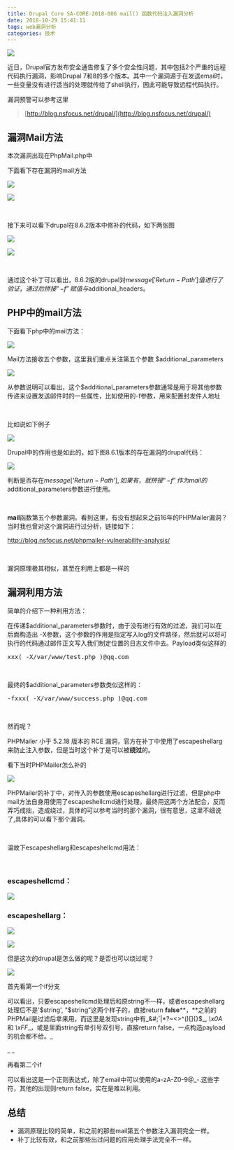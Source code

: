 ```yaml
---
title: Drupal Core SA-CORE-2018-006 mail() 函数代码注入漏洞分析
date: 2018-10-29 15:41:11
tags: web漏洞分析
categories: 技术
---
```


![](http://blog.nsfocus.net/wp-content/uploads/2018/03/drupal.png)

近日，Drupal官方发布安全通告修复了多个安全性问题，其中包括2个严重的远程代码执行漏洞，影响Drupal 7和8的多个版本。其中一个漏洞源于在发送emai时，一些变量没有进行适当的处理就传给了shell执行，因此可能导致远程代码执行。

<!--more-->

漏洞预警可以参考这里
> [http://blog.nsfocus.net/drupal/](http://blog.nsfocus.net/drupal/)
> &nbsp;

## 漏洞Mail方法

本次漏洞出现在PhpMail.php中

下面看下存在漏洞的mail方法

![](http://blog.nsfocus.net/wp-content/uploads/2018/10/7b3ec22d68ca3f737740cfbde1e6e74d.png)

![](http://blog.nsfocus.net/wp-content/uploads/2018/10/e6c094a322e293af6b7286802a09d627.png)

&nbsp;

接下来可以看下drupal在8.6.2版本中修补的代码，如下两张图

![](http://blog.nsfocus.net/wp-content/uploads/2018/10/de76deb7a29b39a4ab95e25ec4a38217.png)

![](http://blog.nsfocus.net/wp-content/uploads/2018/10/a1b281f3aed8cf59026a14442a04b465.png)

&nbsp;

通过这个补丁可以看出，8.6.2版的drupal对$message['Return-Path']值进行了验证，通过后拼接”-f”赋值与$additional_headers。

## PHP中的mail方法

下面看下php中的mail方法：

![](http://blog.nsfocus.net/wp-content/uploads/2018/10/01afad47e39f44b21cfccb74fc0fd63a.png)

Mail方法接收五个参数，这里我们重点关注第五个参数 $additional_parameters

![](http://blog.nsfocus.net/wp-content/uploads/2018/10/5dc80b4f40894e4d8d691929e69a8114.png)

从参数说明可以看出，这个$additional_parameters参数通常是用于将其他参数传递来设置发送邮件时的一些属性，比如使用的-f参数，用来配置封发件人地址

&nbsp;

比如说如下例子

![](http://blog.nsfocus.net/wp-content/uploads/2018/10/c6d1790a12a88536d3b6c17c296a28fd.png)

Drupal中的作用也是如此的，如下图8.6.1版本的存在漏洞的drupal代码：

![](http://blog.nsfocus.net/wp-content/uploads/2018/10/8e47c743abe46e0c2dee73dfa002e2b2.png)

判断是否存在$message[‘Return-Path’],如果有，就拼接”-f”作为mail的$additional_parameters参数进行使用。

&nbsp;

**mail**函数第五个参数漏洞。看到这里，有没有想起来之前16年的PHPMailer漏洞？当时我也曾对这个漏洞进行过分析，链接如下：

http://blog.nsfocus.net/phpmailer-vulnerability-analysis/

&nbsp;

漏洞原理极其相似，甚至在利用上都是一样的

## 漏洞利用方法

简单的介绍下一种利用方法：

在传递$additional_parameters参数时，由于没有进行有效的过滤，我们可以在后面构造出 -X参数，这个参数的作用是指定写入log的文件路径，然后就可以将可执行的代码通过邮件正文写入我们制定位置的日志文件中去。Payload类似这样的
<pre class="lang:default decode:true">xxx( -X/var/www/test.php )@qq.com</pre>
&nbsp;

最终的$additional_parameters参数类似这样的：
<pre class="lang:default decode:true">-fxxx( -X/var/www/success.php )@qq.com</pre>
&nbsp;

然而呢？

PHPMailer 小于 5.2.18 版本的 RCE 漏洞，官方在补丁中使用了escapeshellarg来防止注入参数，但是当时这个补丁是可以被**绕过**的。

看下当时PHPMailer怎么补的

![](http://blog.nsfocus.net/wp-content/uploads/2018/10/d18fe8585c9dc5b41e7706f6be101bde.png)

PHPMailer的补丁中，对传入的参数使用escapeshellarg进行过滤，但是php中mail方法自身用使用了escapeshellcmd进行处理，最终用这两个方法配合，反而弄巧成拙，造成绕过，具体的可以参考当时的那个漏洞，很有意思，这里不细说了,具体的可以看下那个漏洞。

&nbsp;

温故下escapeshellarg和escapeshellcmd用法：

&nbsp;

### escapeshellcmd：

![](http://blog.nsfocus.net/wp-content/uploads/2018/10/7fadb4b66067265bd5be80a393fd6069.png)

### escapeshellarg：

![](http://blog.nsfocus.net/wp-content/uploads/2018/10/01dc7a5e7ed3c9bc4f7a8c0486fe8cda.png)

![](http://blog.nsfocus.net/wp-content/uploads/2018/10/dab5c99f9daed0ec46790c6a479f7349.png)

但是这次的drupal是怎么做的呢？是否也可以绕过呢？

![](http://blog.nsfocus.net/wp-content/uploads/2018/10/07cdf77d32073ede6c4a825705ce3fc0.png)

首先看第一个if分支

可以看出，只要escapeshellcmd处理后和原string不一样，或者escapeshellarg处理后不是'$string', "$string"这两个样子的，直接return **false****，**之前的PHPMail是过滤后拿来用，而这里是发现string中有_&amp;#;`|*?~&lt;&gt;^()[]{}$\_, _\x0A_ 和 _\xFF__，或是里面string有单引号双引号，直接return false，一点构造payload的机会都不给。_

_ _

再看第二个if

可以看出这是一个正则表达式，除了email中可以使用的a-zA-Z0-9@_\-.这些字符，其他的出现则return false，实在是难以利用。

## 总结

*   漏洞原理比较的简单，和之前的那些mail第五个参数注入漏洞完全一样。
*   补丁比较有效，和之前那些出过问题的应用处理手法完全不一样。